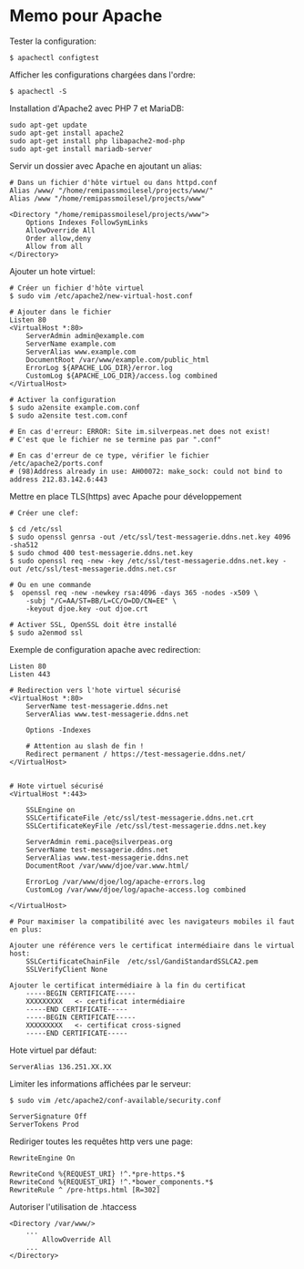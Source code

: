 # Memo pour Apache

Tester la configuration:

	$ apachectl configtest

Afficher les configurations chargées dans l'ordre:
	
	$ apachectl -S

Installation d'Apache2 avec PHP 7 et MariaDB:

	sudo apt-get update
	sudo apt-get install apache2
	sudo apt-get install php libapache2-mod-php
	sudo apt-get install mariadb-server
	
	
Servir un dossier avec Apache en ajoutant un alias:

	# Dans un fichier d'hôte virtuel ou dans httpd.conf
	Alias /www/ "/home/remipassmoilesel/projects/www/"
	Alias /www "/home/remipassmoilesel/projects/www"

	<Directory "/home/remipassmoilesel/projects/www">
		Options Indexes FollowSymLinks
		AllowOverride All
		Order allow,deny
		Allow from all
	</Directory>


Ajouter un hote virtuel:

	# Créer un fichier d'hôte virtuel
	$ sudo vim /etc/apache2/new-virtual-host.conf

	# Ajouter dans le fichier
	Listen 80
    <VirtualHost *:80>
        ServerAdmin admin@example.com
        ServerName example.com
        ServerAlias www.example.com
        DocumentRoot /var/www/example.com/public_html
        ErrorLog ${APACHE_LOG_DIR}/error.log
        CustomLog ${APACHE_LOG_DIR}/access.log combined
    </VirtualHost>

	# Activer la configuration
	$ sudo a2ensite example.com.conf
	$ sudo a2ensite test.com.conf

	# En cas d'erreur: ERROR: Site im.silverpeas.net does not exist!
	# C'est que le fichier ne se termine pas par ".conf"

	# En cas d'erreur de ce type, vérifier le fichier /etc/apache2/ports.conf
    # (98)Address already in use: AH00072: make_sock: could not bind to address 212.83.142.6:443
    

Mettre en place TLS(https) avec Apache pour développement

	# Créer une clef:

	$ cd /etc/ssl
	$ sudo openssl genrsa -out /etc/ssl/test-messagerie.ddns.net.key 4096 -sha512
	$ sudo chmod 400 test-messagerie.ddns.net.key
	$ sudo openssl req -new -key /etc/ssl/test-messagerie.ddns.net.key -out /etc/ssl/test-messagerie.ddns.net.csr

	# Ou en une commande
	$  openssl req -new -newkey rsa:4096 -days 365 -nodes -x509 \
		-subj "/C=AA/ST=BB/L=CC/O=DD/CN=EE" \
		-keyout djoe.key -out djoe.crt

	# Activer SSL, OpenSSL doit être installé
	$ sudo a2enmod ssl
	

Exemple de configuration apache avec redirection:

	Listen 80
	Listen 443

    # Redirection vers l'hote virtuel sécurisé
    <VirtualHost *:80>
        ServerName test-messagerie.ddns.net
        ServerAlias www.test-messagerie.ddns.net

        Options -Indexes

		# Attention au slash de fin !
        Redirect permanent / https://test-messagerie.ddns.net/
    </VirtualHost>


    # Hote virtuel sécurisé
    <VirtualHost *:443>

        SSLEngine on
        SSLCertificateFile /etc/ssl/test-messagerie.ddns.net.crt
        SSLCertificateKeyFile /etc/ssl/test-messagerie.ddns.net.key

        ServerAdmin remi.pace@silverpeas.org
        ServerName test-messagerie.ddns.net
        ServerAlias www.test-messagerie.ddns.net
        DocumentRoot /var/www/djoe/var.www.html/

        ErrorLog /var/www/djoe/log/apache-errors.log
        CustomLog /var/www/djoe/log/apache-access.log combined

    </VirtualHost>

	# Pour maximiser la compatibilité avec les navigateurs mobiles il faut en plus:
	
	Ajouter une référence vers le certificat intermédiaire dans le virtual host:
	    SSLCertificateChainFile  /etc/ssl/GandiStandardSSLCA2.pem
		SSLVerifyClient None

	Ajouter le certificat intermédiaire à la fin du certificat 
		-----BEGIN CERTIFICATE-----
		XXXXXXXXX   <- certificat intermédiaire
		-----END CERTIFICATE-----
		-----BEGIN CERTIFICATE-----
		XXXXXXXXX   <- certificat cross-signed 
		-----END CERTIFICATE-----

Hote virtuel par défaut:
	
	ServerAlias 136.251.XX.XX
	
Limiter les informations affichées par le serveur:

	$ sudo vim /etc/apache2/conf-available/security.conf  
	
	ServerSignature Off
	ServerTokens Prod

Rediriger toutes les requêtes http vers une page:

	RewriteEngine On

	RewriteCond %{REQUEST_URI} !^.*pre-https.*$
	RewriteCond %{REQUEST_URI} !^.*bower_components.*$
	RewriteRule ^ /pre-https.html [R=302]

Autoriser l'utilisation de .htaccess

	<Directory /var/www/>
		...
	        AllowOverride All
		...
	</Directory>




